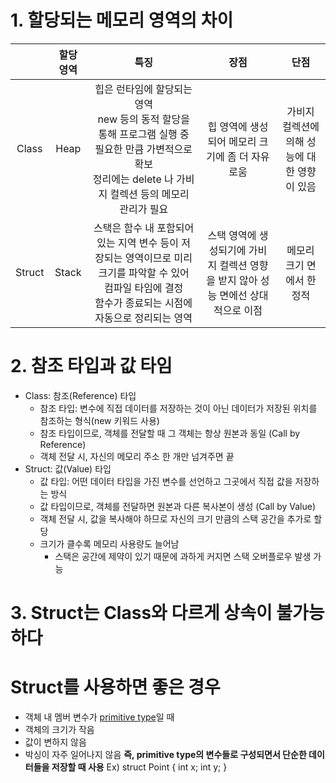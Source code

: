 # 1. 할당되는 메모리 영역의 차이
|        	| 할당 영역 	|                                                                              특징                                                                             	|                                        장점                                       	|                     단점                     	|
|:------:	|:---------:	|:-------------------------------------------------------------------------------------------------------------------------------------------------------------:	|:---------------------------------------------------------------------------------:	|:--------------------------------------------:	|
|  Class 	|    Heap   	| 힙은 런타임에 할당되는 영역<br/>  new 등의 동적 할당을 통해 프로그램 실행 중 필요한 만큼 가변적으로 확보<br/>  정리에는 delete 나 가비지 컬렉션 등의 메모리 관리가 필요 	|                  힙 영역에 생성되어 메모리 크기에 좀 더 자유로움                  	| 가비지 컬렉션에 의해 성능에 대한 영향이 있음 	|
| Struct 	|   Stack   	|                             스택은 함수 내 포함되어 있는 지역 변수 등이 저장되는 영역이므로 미리 크기를 파악할 수 있어 컴파일 타임에 결정<br/> 함수가 종료되는 시점에 자동으로 정리되는 영역                            	| 스택 영역에 생성되기에 가비지 컬렉션 영향을 받지 않아 성능 면에선 상대적으로 이점 	|           메모리 크기 면에서 한정적          	|
  
  # 2. 참조 타입과 값 타임
  - Class: 참조(Reference) 타입
    - 참조 타입: 변수에 직접 데이터를 저장하는 것이 아닌 데이터가 저장된 위치를 참조하는 형식(new 키워드 사용)
    - 참조 타입이므로, 객체를 전달할 때 그 객체는 항상 원본과 동일 (Call by Reference)
    - 객체 전달 시, 자신의 메모리 주소 한 개만 넘겨주면 끝
  - Struct: 값(Value) 타입
    - 값 타입: 어떤 데이터 타입을 가진 변수를 선언하고 그곳에서 직접 값을 저장하는 방식
    - 값 타입이므로, 객체를 전달하면 원본과 다른 복사본이 생성 (Call by Value)
    - 객체 전달 시, 값을 복사해야 하므로 자신의 크기 만큼의 스택 공간을 추가로 할당
    - 크기가 클수록 메모리 사용량도 늘어남
      - 스택은 공간에 제약이 있기 때문에 과하게 커지면 스택 오버플로우 발생 가능


  # 3. Struct는 Class와 다르게 상속이 불가능하다
  
  
  # Struct를 사용하면 좋은 경우
  - 객체 내 멤버 변수가 [primitive type](https://ko.wikipedia.org/wiki/%EC%9B%90%EC%8B%9C_%EC%9E%90%EB%A3%8C%ED%98%95)일 때
  - 객체의 크기가 작음
  - 값이 변하지 않음
  - 박싱이 자주 일어나지 않음
  **즉, primitive type의 변수들로 구성되면서 단순한 데이터들을 저장할 때 사용**
  Ex)
  struct Point
  {
    int x;
    int y;
  }
